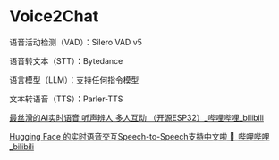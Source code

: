 # Voice2Chat

语音活动检测（VAD）：Silero VAD v5

语音转文本（STT）：Bytedance

语言模型（LLM）：支持任何指令模型

文本转语音（TTS）：Parler-TTS



[最丝滑的AI实时语音 听声辨人 多人互动 （开源ESP32）_哔哩哔哩_bilibili](https://www.bilibili.com/video/BV1G4pweCERX/?spm_id_from=333.999.0.0&vd_source=427a8f6991c46f06262700ed0e9203dc)

[Hugging Face 的实时语音交互Speech-to-Speech支持中文啦 🎉_哔哩哔哩_bilibili](https://www.bilibili.com/video/BV1QtHje5EuC/?spm_id_from=333.999.0.0&vd_source=427a8f6991c46f06262700ed0e9203dc)
